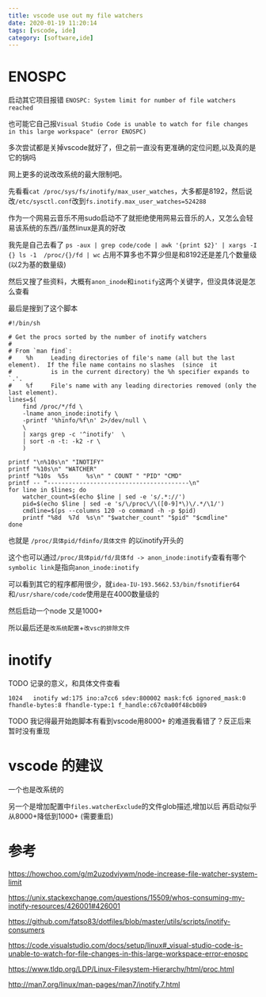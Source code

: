 ```yaml
---
title: vscode use out my file watchers
date: 2020-01-19 11:20:14
tags: [vscode, ide]
category: [software,ide]
---
```


# ENOSPC

启动其它项目报错 `ENOSPC: System limit for number of file watchers reached`

也可能它自己报`Visual Studio Code is unable to watch for file changes in this large workspace" (error ENOSPC)`

多次尝试都是关掉vscode就好了，但之前一直没有更准确的定位问题,以及真的是它的锅吗

网上更多的说改改系统的最大限制吧。

先看看`cat /proc/sys/fs/inotify/max_user_watches`，大多都是8192，然后说改`/etc/sysctl.conf`改到`fs.inotify.max_user_watches=524288`

作为一个网易云音乐不用sudo启动不了就拒绝使用网易云音乐的人，又怎么会轻易该系统的东西//虽然linux是真的好改

我先是自己去看了 `ps -aux | grep code/code | awk '{print $2}' | xargs -I {} ls -1  /proc/{}/fd | wc` 占用不算多也不算少但是和8192还是差几个数量级(以2为基的数量级)

然后又搜了些资料，大概有`anon_inode`和`inotify`这两个关键字，但没具体说是怎么查看

最后是搜到了这个脚本

```
#!/bin/sh

# Get the procs sorted by the number of inotify watchers
#
# From `man find`: 
#    %h     Leading directories of file's name (all but the last element).  If the file name contains no slashes  (since  it
#           is in the current directory) the %h specifier expands to `.'.
#    %f     File's name with any leading directories removed (only the last element).
lines=$(
    find /proc/*/fd \
    -lname anon_inode:inotify \
    -printf '%hinfo/%f\n' 2>/dev/null \
    \
    | xargs grep -c '^inotify'  \
    | sort -n -t: -k2 -r \
    )

printf "\n%10s\n" "INOTIFY"
printf "%10s\n" "WATCHER"
printf "%10s  %5s     %s\n" " COUNT " "PID" "CMD"
printf -- "----------------------------------------\n"
for line in $lines; do
    watcher_count=$(echo $line | sed -e 's/.*://')
    pid=$(echo $line | sed -e 's/\/proc\/\([0-9]*\)\/.*/\1/')
    cmdline=$(ps --columns 120 -o command -h -p $pid) 
    printf "%8d  %7d  %s\n" "$watcher_count" "$pid" "$cmdline"
done
```

也就是 `/proc/具体pid/fdinfo/具体文件` 的以inotify开头的

这个也可以通过`/proc/具体pid/fd/具体fd -> anon_inode:inotify`查看有哪个`symbolic link`是指向`anon_inode:inotify`

可以看到其它的程序都用很少，就`idea-IU-193.5662.53/bin/fsnotifier64`和`/usr/share/code/code`使用是在4000数量级的

然后启动一个node 又是1000+

所以最后还是`改系统配置`+`改vsc的排除文件`

# inotify

TODO 记录的意义，和具体文件查看

`1024	inotify wd:175 ino:a7cc6 sdev:800002 mask:fc6 ignored_mask:0 fhandle-bytes:8 fhandle-type:1 f_handle:c67c0a00f48cb089`

TODO 我记得最开始跑脚本有看到vscode用8000+ 的难道我看错了？反正后来暂时没有重现

# vscode 的建议

一个也是改系统的

另一个是增加配置中`files.watcherExclude`的文件glob描述,增加以后 再启动似乎从8000+降低到1000+ (需要重启)

# 参考

https://howchoo.com/g/m2uzodviywm/node-increase-file-watcher-system-limit

https://unix.stackexchange.com/questions/15509/whos-consuming-my-inotify-resources/426001#426001

https://github.com/fatso83/dotfiles/blob/master/utils/scripts/inotify-consumers

https://code.visualstudio.com/docs/setup/linux#_visual-studio-code-is-unable-to-watch-for-file-changes-in-this-large-workspace-error-enospc

https://www.tldp.org/LDP/Linux-Filesystem-Hierarchy/html/proc.html

http://man7.org/linux/man-pages/man7/inotify.7.html
